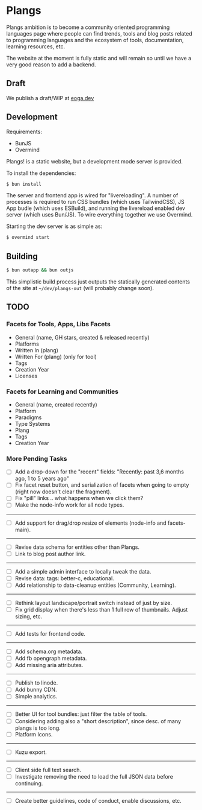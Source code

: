 # Plangs

Plangs ambition is to become a community oriented programming languages page where people can find trends, tools and blog posts related to programming languages and the ecosystem of tools, documentation, learning resources, etc.

The website at the moment is fully static and will remain so until we have a very good reason to add a backend.

## Draft

We publish a draft/WIP at [eoga.dev](https://eoga.dev)

## Development

Requirements:

* BunJS
* Overmind

Plangs! is a static website, but a development mode server is provided.

To install the dependencies:

```sh
$ bun install
```

The server and frontend app is wired for "livereloading". A number of processes is required to run CSS bundles (which uses TailwindCSS), JS App budle (which uses ESBuild), and running the livereload enabled dev server (which uses Bun/JS). To wire everything together we use Overmind.

Starting the dev server is as simple as:

```sh
$ overmind start
```

## Building

```sh
$ bun outapp && bun outjs
```

This simplistic build process just outputs the statically generated contents of the site at `~/dev/plangs-out` (will probably change soon).

## TODO

### Facets for Tools, Apps, Libs Facets

* General (name, GH stars, created & released recently)
* Platforms
* Written In (plang)
* Written For (plang) (only for tool)
* Tags
* Creation Year
* Licenses

### Facets for Learning and Communities

* General (name, created recently)
* Platform
* Paradigms
* Type Systems
* Plang
* Tags
* Creation Year

### More Pending Tasks

- [ ] Add a drop-down for the "recent" fields: "Recently: past 3,6 months ago, 1 to 5 years ago"
- [ ] Fix facet reset button, and serialization of facets when going to empty (right now doesn't clear the fragment).
- [ ] Fix "pill" links .. what happens when we click them?
- [ ] Make the node-info work for all node types.

<hr/>

- [ ] Add support for drag/drop resize of elements (node-info and facets-main).

<hr/>

- [ ] Revise data schema for entities other than Plangs.
- [ ] Link to blog post author link.

<hr/>

- [ ] Add a simple admin interface to locally tweak the data.
- [ ] Revise data: tags: better-c, educational.
- [ ] Add relationship to data-cleanup entities (Community, Learning).

<hr/>

- [ ] Rethink layout landscape/portrait switch instead of just by size.
- [ ] Fix grid display when there's less than 1 full row of thumbnails. Adjust sizing, etc.

<hr/>

- [ ] Add tests for frontend code.

<hr/>

- [ ] Add schema.org metadata.
- [ ] Add fb opengraph metadata.
- [ ] Add missing aria attributes.

<hr/>

- [ ] Publish to linode.
- [ ] Add bunny CDN.
- [ ] Simple analytics.

<hr/>

- [ ] Better UI for tool bundles: just filter the table of tools.
- [ ] Considering adding also a "short description", since desc. of many plangs is too long.
- [ ] Platform Icons.

<hr/>

- [ ] Kuzu export.

<hr/>

- [ ] Client side full text search.
- [ ] Investigate removing the need to load the full JSON data before continuing.

<hr/>

- [ ] Create better guidelines, code of conduct, enable discussions, etc.